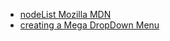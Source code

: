 + [nodeList Mozilla MDN](https://developer.mozilla.org/en-US/docs/Web/API/NodeList#A_.22live.22_collection)
+ [creating a Mega DropDown Menu](http://www.sitepoint.com/make-a-mega-drop-down-menu-with-jquery/)

